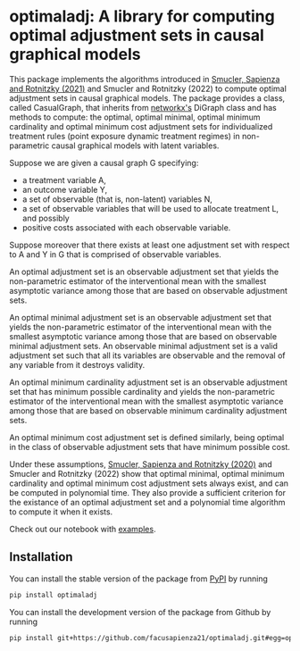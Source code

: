 # optimaladj: A library for computing optimal adjustment sets in causal graphical models

This package implements the algorithms introduced in [Smucler, Sapienza and Rotnitzky (2021)](https://doi.org/10.1093/biomet/asab018) and
Smucler and Rotnitzky (2022) to compute optimal adjustment sets in causal graphical models.
The package provides a class, called CasualGraph, that inherits from [networkx's](https://networkx.org/) DiGraph class and has methods
to compute: the optimal, optimal minimal, optimal minimum cardinality and optimal minimum cost adjustment sets for individualized
treatment rules (point exposure dynamic treatment regimes) in non-parametric causal graphical
models with latent variables. 

Suppose we are given a causal graph G specifying:

* a treatment variable A,
* an outcome variable Y,
* a set of observable (that is, non-latent) variables N,
* a set of observable variables that will be used to allocate treatment L, and possibly
* positive costs associated with each observable variable.

Suppose moreover that there exists at least one adjustment set with respect to A and Y in G that is comprised of observable variables.

An optimal adjustment set is an observable adjustment set that yields the non-parametric estimator of the interventional mean with the smallest asymptotic variance among those that are based on observable adjustment sets. 

An optimal minimal adjustment set is an observable adjustment set that yields the non-parametric estimator of the interventional mean with the smallest asymptotic variance among those that are based on observable minimal adjustment sets. An observable minimal adjustment set is a valid adjustment set such that all its variables are observable and the removal of any variable from it destroys validity.

An optimal minimum cardinality adjustment set is an observable adjustment set that has minimum possible cardinality and yields the non-parametric estimator of the interventional mean with the smallest asymptotic variance among those that are based on observable minimum cardinality adjustment sets.

An optimal minimum cost adjustment set is defined similarly, being optimal in the class of observable adjustment sets that have minimum possible cost.

Under these assumptions, [Smucler, Sapienza and Rotnitzky (2020)](https://arxiv.org/abs/2004.10521) and Smucler and Rotnitzky (2022) show that 
optimal minimal, optimal minimum cardinality and optimal minimum cost adjustment sets always exist, and can be computed in polynomial time. They also provide a sufficient criterion for the existance of an optimal adjustment set and a polynomial time algorithm to compute it when it exists.

Check out our notebook with [examples](https://github.com/facusapienza21/optimaladj/blob/main/examples/Examples.ipynb).

## Installation

You can install the stable version of the package from [PyPI](https://pypi.org/project/optimaladj/0.0.1/) by running

```sh
pip install optimaladj
```

You can install the development version of the package from Github by running

```sh
pip install git+https://github.com/facusapienza21/optimaladj.git#egg=optimaladj
```



